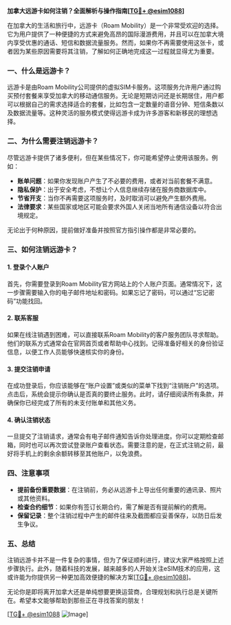 **加拿大远游卡如何注销？全面解析与操作指南[[TG💪+ @esim1088](https://t.me/s/esim1088)]**

在加拿大的生活和旅行中，远游卡（Roam Mobility）是一个非常受欢迎的选择。它为用户提供了一种便捷的方式来避免高昂的国际漫游费用，并且可以在加拿大境内享受优惠的通话、短信和数据流量服务。然而，如果你不再需要使用这张卡，或者因为某些原因需要将其注销，了解如何正确地完成这一过程就显得尤为重要。

### **一、什么是远游卡？**

远游卡是由Roam Mobility公司提供的虚拟SIM卡服务。这项服务允许用户通过购买预付套餐来享受加拿大的移动通信服务。无论是短期访问还是长期居住，用户都可以根据自己的需求选择适合的套餐，比如包含一定数量的语音分钟、短信条数以及数据流量等。这种灵活的服务模式使得远游卡成为许多游客和新移民的理想选择。

### **二、为什么需要注销远游卡？**

尽管远游卡提供了诸多便利，但在某些情况下，你可能希望停止使用该服务。例如：

- **账单问题**：如果你发现账户产生了不必要的费用，或者对当前套餐不满意。
- **隐私保护**：出于安全考虑，不想让个人信息继续存储在服务商数据库中。
- **节省开支**：当你不再需要这项服务时，及时取消可以避免产生额外费用。
- **法律要求**：某些国家或地区可能会要求外国人关闭当地所有通信设备以符合出境规定。

无论出于何种原因，提前做好准备并按照官方指引操作都是非常必要的。

### **三、如何注销远游卡？**

#### **1. 登录个人账户**
首先，你需要登录到Roam Mobility官方网站上的个人账户页面。通常情况下，这一步骤需要输入你的电子邮件地址和密码。如果忘记了密码，可以通过“忘记密码”功能找回。

#### **2. 联系客服**
如果在线注销遇到困难，可以直接联系Roam Mobility的客户服务团队寻求帮助。他们的联系方式通常会在官网首页或者帮助中心找到。记得准备好相关的身份验证信息，以便工作人员能够快速核实你的身份。

#### **3. 提交注销申请**
在成功登录后，你应该能够在“账户设置”或类似的菜单下找到“注销账户”的选项。点击后，系统会提示你确认是否真的要终止服务。此时，请仔细阅读所有条款，并确保你已经完成了所有的未支付账单和其他义务。

#### **4. 确认注销状态**
一旦提交了注销请求，通常会有电子邮件通知告诉你处理进度。你可以定期检查邮箱，同时也可以再次尝试登录账户查看状态。需要注意的是，在正式注销之前，最好将手机上的剩余余额转移至其他账户，以免浪费。

### **四、注意事项**

- **提前备份重要数据**：在注销前，务必从远游卡上导出任何重要的通讯录、照片或其他资料。
- **检查合约细节**：如果你有签订长期合约，需了解是否有提前解约的费用。
- **保留记录**：整个注销过程中产生的邮件往来及截图都应妥善保存，以防日后发生争议。

### **五、总结**

注销远游卡并不是一件复杂的事情，但为了保证顺利进行，建议大家严格按照上述步骤执行。此外，随着科技的发展，越来越多的人开始关注eSIM技术的应用，这或许能为你提供另一种更加高效便捷的解决方案[[TG💪+ @esim1088](https://t.me/s/esim1088)]。

无论你是即将离开加拿大还是单纯想要更换运营商，合理规划和执行总是关键所在。希望本文能够帮助到那些正在寻找答案的朋友！

[[TG💪+ @esim1088](https://t.me/s/esim1088) ![Image](https://i.postimg.cc/4NQfJmqS/Snipaste-2025-05-13-00-14-12.png)]